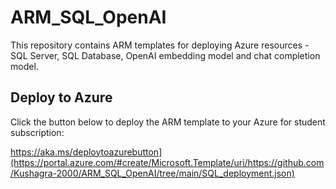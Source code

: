 # ARM_SQL_OpenAI

This repository contains ARM templates for deploying Azure resources - SQL Server, SQL Database, OpenAI embedding model and chat completion model.

## Deploy to Azure

Click the button below to deploy the ARM template to your Azure for student subscription:

https://aka.ms/deploytoazurebutton](https://portal.azure.com/#create/Microsoft.Template/uri/https://github.com/Kushagra-2000/ARM_SQL_OpenAI/tree/main/SQL_deployment.json)
